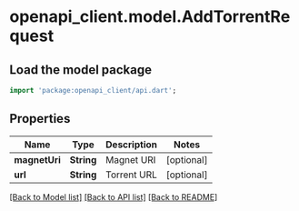 # openapi_client.model.AddTorrentRequest

## Load the model package
```dart
import 'package:openapi_client/api.dart';
```

## Properties
Name | Type | Description | Notes
------------ | ------------- | ------------- | -------------
**magnetUri** | **String** | Magnet URI | [optional] 
**url** | **String** | Torrent URL | [optional] 

[[Back to Model list]](../README.md#documentation-for-models) [[Back to API list]](../README.md#documentation-for-api-endpoints) [[Back to README]](../README.md)



